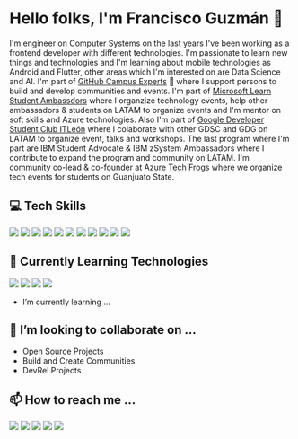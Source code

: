 # Hello folks, I'm Francisco Guzmán 👋

I'm engineer on Computer Systems on the last years I've been working as a frontend developer with different technologies. I'm passionate to learn new things and technologies and I'm learning about mobile technologies as Android and Flutter, other areas which I'm interested on are Data Science and AI.
I'm part of [GitHub Campus Experts](https://githubcampus.expert/pacomgh/) 🚩 where I support persons to build and develop communities and events. I'm part of [Microsoft Learn Student Ambassdors](https://studentambassadors.microsoft.com/en-US/studentambassadors/profile/895320cd-ab48-4d72-9eb1-0fbf9f29d24f) where I organzize technology events, help other ambassadors & students on LATAM to organize events and I'm mentor on soft skills and Azure technologies.
Also I'm part of [Google Developer Student Club ITLeón](https://gdsc.community.dev/tecnologico-nacional-de-mexico-en-leon/) where I colaborate with other GDSC and GDG on LATAM to organize event, talks and workshops.
The last program where I'm part are IBM Student Advocate & IBM zSystem Ambassadors where I contribute to expand the program and community on LATAM.
I'm community co-lead & co-founder at [Azure Tech Frogs](https://linktr.ee/azuretechfrogs) where we organize tech events for students on Guanjuato State.

## 💻 Tech Skills

<img src="https://img.shields.io/badge/HTML5-E34F26?style=for-the-badge&logo=html5&logoColor=white"/> <img src="https://img.shields.io/badge/CSS3-1572B6?style=for-the-badge&logo=css3&logoColor=white"/>
<img src="https://img.shields.io/badge/JavaScript-323330?style=for-the-badge&logo=javascript&logoColor=F7DF1E"/>
<img src="https://img.shields.io/badge/Angular-DD0031?style=for-the-badge&logo=angular&logoColor=white"/>
<img src="https://img.shields.io/badge/TypeScript-007ACC?style=for-the-badge&logo=typescript&logoColor=white"/>
<img src="https://img.shields.io/badge/Node.js-339933?style=for-the-badge&logo=nodedotjs&logoColor=white"/>
<img src="https://img.shields.io/badge/json-5E5C5C?style=for-the-badge&logo=json&logoColor=white"/>
<img src="https://img.shields.io/badge/MongoDB-4EA94B?style=for-the-badge&logo=mongodb&logoColor=white"/>
<img src="https://img.shields.io/badge/Microsoft%20SQL%20Server-CC2927?style=for-the-badge&logo=microsoft%20sql%20server&logoColor=white"/>
<img src="https://img.shields.io/badge/PostgreSQL-316192?style=for-the-badge&logo=postgresql&logoColor=white"/>
<img src="https://img.shields.io/badge/MySQL-005C84?style=for-the-badge&logo=mysql&logoColor=white"/>


## 🌱 Currently Learning Technologies

<img src="https://img.shields.io/badge/Android-3DDC84?style=for-the-badge&logo=android&logoColor=white"/> <img src="https://img.shields.io/badge/Kotlin-0095D5?&style=for-the-badge&logo=kotlin&logoColor=white"/>
<img src="https://img.shields.io/badge/Flutter-02569B?style=for-the-badge&logo=flutter&logoColor=white"/>
<img src="https://img.shields.io/badge/firebase-ffca28?style=for-the-badge&logo=firebase&logoColor=black"/>

-  I’m currently learning ...
## 💞️ I’m looking to collaborate on ...

- Open Source Projects
- Build and Create Communities
- DevRel Projects

## 📫 How to reach me ...
[<img src="https://img.shields.io/badge/LinkedIn-0077B5?style=for-the-badge&logo=linkedin&logoColor=white"/>](https://www.linkedin.com/in/pacomgh/) [<img src="https://img.shields.io/badge/Gmail-D14836?style=for-the-badge&logo=gmail&logoColor=white"/>](paco.mgh@gmail.com) [<img src="https://img.shields.io/badge/Instagram-E4405F?style=for-the-badge&logo=instagram&logoColor=white"/>](https://www.instagram.com/pacomgh/) [<img src="https://img.shields.io/badge/Twitter-1DA1F2?style=for-the-badge&logo=twitter&logoColor=white"/>](https://twitter.com/pacoMGH)
[<img src="https://img.shields.io/badge/TikTok-000000?style=for-the-badge&logo=tiktok&logoColor=white" />](https://www.tiktok.com/@pacomgh)


<!---
<img src="https://github-readme-stats.vercel.app/api?username={pacomgh}"/>
pacomgh/pacomgh is a ✨ special ✨ repository because its `README.md` (this file) appears on your GitHub profile.
<img src="https://github-readme-stats.vercel.app/api/top-langs/?username=pacomgh">
You can click the Preview link to take a look at your changes.
--->
